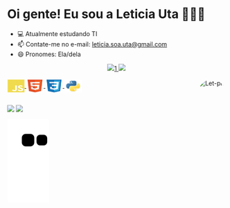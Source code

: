 # Oi gente! Eu sou a Leticia Uta 👩🏽‍💻

- 💻 Atualmente estudando TI
- 📫 Contate-me no e-mail: leticia.soa.uta@gmail.com
- 😄 Pronomes: Ela/dela

<div align="center">
  <a href="https://github.com/LeticiaUta">
  <img height="180em" src="https://github-readme-stats.vercel.app/api?username=LeticiaUta&show_icons=true&theme=dracula&include_all_commits=true&count_private=true"/>1
  <img height="180em" src="https://github-readme-stats.vercel.app/api/top-langs/?username=LeticiaUta&layout=compact&langs_count=7&theme=dracula"/>
</div>
<div style="display: inline_block"><br>
  <img align="center" alt="Let-Js" height="30" width="40" src="https://raw.githubusercontent.com/devicons/devicon/master/icons/javascript/javascript-plain.svg">
  <img align="center" alt="Let-HTML" height="30" width="40" src="https://raw.githubusercontent.com/devicons/devicon/master/icons/html5/html5-original.svg">
  <img align="center" alt="Let-CSS" height="30" width="40" src="https://raw.githubusercontent.com/devicons/devicon/master/icons/css3/css3-original.svg">
  <img align="center" alt="Let-Python" height="30" width="40" src="https://raw.githubusercontent.com/devicons/devicon/master/icons/python/python-original.svg">
   <img align="right" alt="Let-pic" height="150" style="border-radius:50px;" src="https://picrew.me/share?cd=2PTw1Ymn8w">
</div>
  
  ##
 
<div> 
  <a href="https://instagram.com/leticiasoaresuta/" target="_blank"><img src="https://img.shields.io/badge/-Instagram-%23E4405F?style=for-the-badge&logo=instagram&logoColor=white" target="_blank"></a>
  <a href = "mailto:leticia.soa.uta@gmail.com"><img src="https://img.shields.io/badge/-Gmail-%23333?style=for-the-badge&logo=gmail&logoColor=white" target="_blank"></a>
 
  ![Snake animation](https://github.com/rafaballerini/rafaballerini/blob/output/github-contribution-grid-snake.svg)
 
</div>
